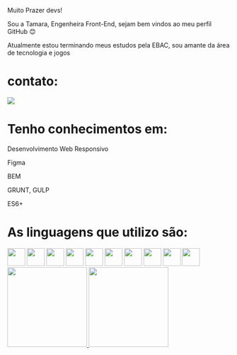 Muito Prazer devs!

Sou a Tamara, Engenheira Front-End, sejam bem vindos ao meu perfil GitHub :blush:

Atualmente estou terminando meus estudos pela EBAC, sou amante da área de tecnologia e jogos

# contato: 
<div>
<a href="https://www.linkedin.com/in/tamara-frontend-dev/" target="_blank"><img loading="lazy" src="https://img.shields.io/badge/-LinkedIn-%230077B5?style=for-the-badge&logo=linkedin&logoColor=white" target="_blank"></a>
</div>

# Tenho conhecimentos em: 

Desenvolvimento Web Responsivo

Figma

BEM

GRUNT, GULP

ES6+


# As linguagens que utilizo são: 

<div>
  <img src="https://cdn.jsdelivr.net/gh/devicons/devicon/icons/html5/html5-original.svg" width="40" height="40" />             
  <img src="https://cdn.jsdelivr.net/gh/devicons/devicon/icons/css3/css3-original.svg" width="40" height="40" />       
  <img src="https://cdn.jsdelivr.net/gh/devicons/devicon/icons/javascript/javascript-original.svg" width="40" height="40" />
  <img src="https://cdn.jsdelivr.net/gh/devicons/devicon/icons/jquery/jquery-original-wordmark.svg" width="40" height="40" />    
  <img src="https://cdn.jsdelivr.net/gh/devicons/devicon/icons/bootstrap/bootstrap-original-wordmark.svg" width="40" height="40" />
  <img src="https://cdn.jsdelivr.net/gh/devicons/devicon/icons/sass/sass-original.svg" width="40" height="40" />
  <img src="https://cdn.jsdelivr.net/gh/devicons/devicon/icons/less/less-plain-wordmark.svg" width="40" height="40" />     
  <img src="https://cdn.jsdelivr.net/gh/devicons/devicon/icons/react/react-original-wordmark.svg" width="40" height="40" />       
  <img src="https://cdn.jsdelivr.net/gh/devicons/devicon/icons/vuejs/vuejs-original-wordmark.svg" width="40" height="40" />
  <img src="https://cdn.jsdelivr.net/gh/devicons/devicon/icons/typescript/typescript-original.svg" width="40" height="40" />
</div>

<div>
<a href="https://github.com/TamaradeMoura">
<img loading="lazy" height="180em" src="https://github-readme-stats.vercel.app/api/top-langs/?username=TamaraDeMoura&layout=compact&langs_count=7&theme=dracula"/>
<img loading="lazy" height="180em" src="https://github-readme-stats.vercel.app/api?username=TamaradeMoura&show_icons=true&theme=dracula&include_all_commits=true&count_private=true"/>
</div>
          





